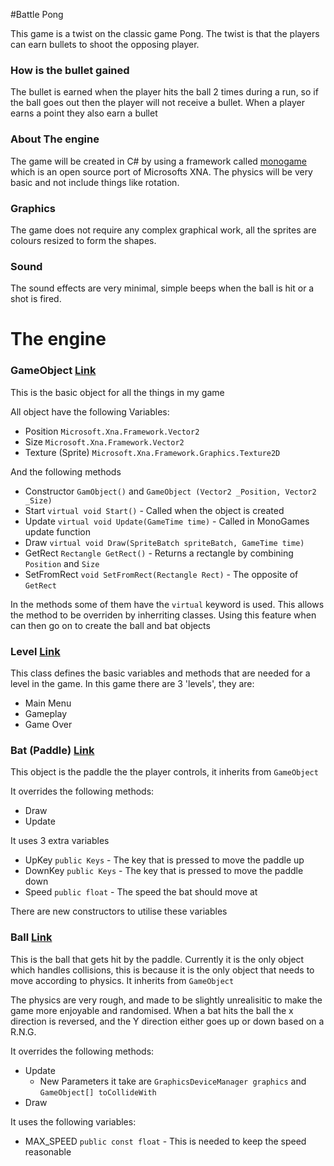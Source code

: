 #Battle Pong

This game is a twist on the classic game Pong. The twist is that the players can earn bullets to shoot the opposing player.

### How is the bullet gained

The bullet is earned when the player hits the ball 2 times during a run, so if the ball goes out then the player will not
receive a bullet. When a player earns a point they also earn a bullet

### About The engine

The game will be created in C# by using a framework called [monogame](https://github.com/mono/MonoGame) which is an open source port of Microsofts XNA. The physics will be very basic and not include things like rotation.

### Graphics

The game does not require any complex graphical work, all the sprites are colours resized to form the shapes.

### Sound

The sound effects are very minimal, simple beeps when the ball is hit or a shot is fired.

The engine
==

### GameObject [Link](https://github.com/EverlessDrop41/MonoPong/blob/master/MonoPong/Objects/GameObject.cs)

This is the basic object for all the things in my game

All object have the following Variables:
  - Position `Microsoft.Xna.Framework.Vector2`
  - Size `Microsoft.Xna.Framework.Vector2`
  - Texture (Sprite) `Microsoft.Xna.Framework.Graphics.Texture2D`

And the following methods
  - Constructor `GamObject()` and `GameObject (Vector2 _Position, Vector2 _Size)`
  - Start `virtual void Start()` - Called when the object is created
  - Update `virtual void Update(GameTime time)` - Called in MonoGames update function
  - Draw `virtual void Draw(SpriteBatch spriteBatch, GameTime time)`
  - GetRect `Rectangle GetRect()` - Returns a rectangle by combining `Position` and `Size`
  - SetFromRect `void SetFromRect(Rectangle Rect)` - The opposite of `GetRect`

In the methods some of them have the `virtual` keyword is used. This allows the method to be overriden by inherriting classes. Using this feature when can then go on to create the ball and bat objects

### Level [Link](https://github.com/EverlessDrop41/MonoPong/blob/master/MonoPong/Levels/Level.cs)

This class defines the basic variables and methods that are needed for a level in the game. In this game there are 3 'levels', they are:

 - Main Menu
 - Gameplay
 - Game Over

### Bat (Paddle) [Link](https://github.com/EverlessDrop41/MonoPong/blob/master/MonoPong/Objects/Bat.cs)

This object is the paddle the the player controls, it inherits from `GameObject`

It overrides the following methods:
  - Draw
  - Update

It uses 3 extra variables
 - UpKey `public Keys` - The key that is pressed to move the paddle up
 - DownKey `public Keys` - The key that is pressed to move the paddle down
 - Speed `public float` - The speed the bat should move at

There are new constructors to utilise these variables

### Ball [Link](https://github.com/EverlessDrop41/MonoPong/blob/master/MonoPong/Objects/Ball.cs)

This is the ball that gets hit by the paddle. Currently it is the only object which handles collisions, this is because it is the only object that needs to move according to physics. It inherits from `GameObject`

The physics are very rough, and made to be slightly unrealisitic to make the game more enjoyable and randomised. When a bat hits the ball the x direction is reversed, and the Y direction either goes up or down based on a R.N.G.

It overrides the following methods: 
 - Update
   - New Parameters it take are `GraphicsDeviceManager graphics` and `GameObject[] toCollideWith`
 - Draw

It uses the following variables:
  - MAX_SPEED `public const float` - This is needed to keep the speed reasonable
